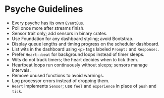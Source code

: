 # Psyche Guidelines
- Every psyche has its own `EventBus`.
- Poll once more after streams finish.
- Sensor trait only; add sensors in binary crates.
- Use Foundation for any dashboard styling; avoid Bootstrap.
- Display queue lengths and timing progress on the scheduler dashboard.
- List wits in the dashboard using `<p>` tags labeled `Prompt:` and `Response:`.
- Prefer `Heart::beat` for background loops instead of timer sleeps.
- Wits do not track timers; the heart decides when to tick them.
- Heartbeat loops run continuously without sleeps; sensors manage intervals.
- Remove unused functions to avoid warnings.
- Log processor errors instead of dropping them.
- `Heart` implements `Sensor`; use `feel` and `experience` in place of
  `push` and `tick`.
